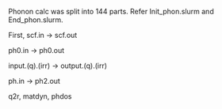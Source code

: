 Phonon calc was split into 144 parts. Refer Init_phon.slurm and End_phon.slurm.

First, scf.in -> scf.out

ph0.in -> ph0.out

input.(q).(irr) -> output.(q).(irr) 

ph.in -> ph2.out

q2r, matdyn, phdos 
